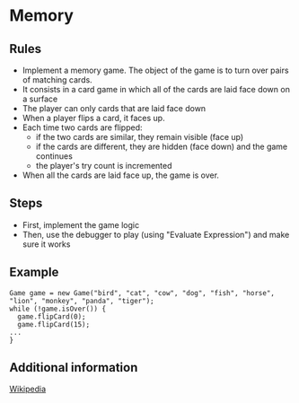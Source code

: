 # Memory

## Rules

- Implement a memory game. The object of the game is to turn over pairs of matching cards.
- It consists in a card game in which all of the cards are laid face down on a surface
- The player can only cards that are laid face down
- When a player flips a card, it faces up.
- Each time two cards are flipped:
    - if the two cards are similar, they remain visible (face up)
    - if the cards are different, they are hidden (face down) and the game continues
    - the player's try count is incremented
- When all the cards are laid face up, the game is over.

## Steps

- First, implement the game logic
- Then, use the debugger to play (using "Evaluate Expression") and make sure it works

## Example

```
Game game = new Game("bird", "cat", "cow", "dog", "fish", "horse", "lion", "monkey", "panda", "tiger");
while (!game.isOver()) {
  game.flipCard(0);
  game.flipCard(15);
...
}
```

## Additional information

[Wikipedia](http://en.wikipedia.org/wiki/Concentration_%28game%29)
